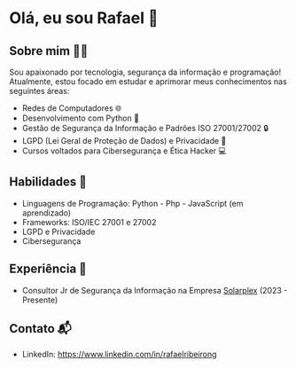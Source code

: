# Olá, eu sou Rafael 👋

## Sobre mim 🙋‍♂️

Sou apaixonado por tecnologia, segurança da informação e programação! Atualmente, estou focado em estudar e aprimorar meus conhecimentos nas seguintes áreas:

- Redes de Computadores 🌐
- Desenvolvimento com Python 🐍
- Gestão de Segurança da Informação e Padrões ISO 27001/27002 🔒
- LGPD (Lei Geral de Proteção de Dados) e Privacidade 📜
- Cursos voltados para Cibersegurança e Ética Hacker 💻

## Habilidades 🔧

- Linguagens de Programação: Python - Php - JavaScript (em aprendizado)
- Frameworks: ISO/IEC 27001 e 27002 
- LGPD e Privacidade
- Cibersegurança

## Experiência 💼

-  Consultor Jr de Segurança da Informação na Empresa [Solarplex](https://www.solarplex.com.br/) (2023 - Presente)

## Contato 📬

- LinkedIn: https://www.linkedin.com/in/rafaelribeirong



